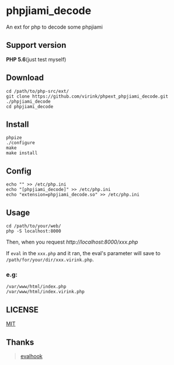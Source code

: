 # phpjiami_decode

An ext for php to decode some phpjiami

## Support version

**PHP 5.6**(just test myself)

## Download

    cd /path/to/php-src/ext/
    git clone https://github.com/virink/phpext_phpjiami_decode.git ./phpjiami_decode
    cd phpjiami_decode

## Install

    phpize
    ./configure
    make
    make install

## Config

    echo "" >> /etc/php.ini
    echo "[phpjiami_decode]" >> /etc/php.ini
    echo "extension=phpjiami_decode.so" >> /etc/php.ini

## Usage

    cd /path/to/your/web/
    php -S localhost:8000

Then, when you request _http://localhost:8000/xxx.php_

If `eval` in the `xxx.php` and it ran, the eval's parameter will save to `/path/for/your/dir/xxx.virink.php`.

### e.g:

    /var/www/html/index.php
    /var/www/html/index.virink.php

## LICENSE

[MIT](LICENSE)

## Thanks

> [evalhook](https://github.com/bizonix/evalhook)